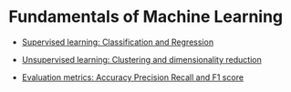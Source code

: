 # Fundamentals of Machine Learning

- [Supervised learning: Classification and Regression](./01_Supervised%20learning%20-%20Classification%20and%20Regression/README.md)

- [Unsupervised learning: Clustering and dimensionality reduction](./02_Unsupervised%20learning%20-%20Clustering%20and%20dimensionality%20reduction/README.md)

- [Evaluation metrics: Accuracy Precision Recall and F1 score]()
